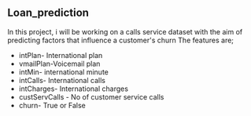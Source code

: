 ## Loan_prediction
In this project, i will be working on a calls service dataset with the aim of predicting factors that influence a customer's churn 
The features are; 
* intPlan- International plan 
* vmailPlan-Voicemail plan
* intMin- international minute
* intCalls- International calls
* intCharges- International charges
* custServCalls - No of customer service calls
* churn- True or False
